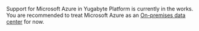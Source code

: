 Support for Microsoft Azure in Yugabyte Platform is currently in the works.
You are recommended to treat Microsoft Azure as an
[On-premises data center](../configure-cloud-providers/#on-premises-datacenters) for now.
